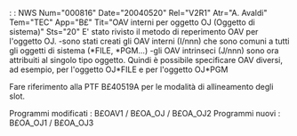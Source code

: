  :  : NWS Num="000816" Date="20040520" Rel="V2R1" Atr="A. Avaldi" Tem="TEC" App="B£" Tit="OAV interni per oggetto OJ (Oggetto di sistema)" Sts="20"
E' stato rivisto il metodo di reperimento OAV per l'oggetto OJ.
-sono stati creati gli OAV interni (I/nnn) che sono comuni a tutti gli oggetti di sistema (\*FILE,
\*PGM...)
-gli OAV intrinseci (J/nnn) sono ora attribuiti al singolo tipo oggetto.
Quindi è possibile specificare OAV diversi, ad esempio, per l'oggetto OJ\*FILE e per l'oggetto OJ\*PGM

Fare riferimento alla PTF B£40519A per le modalità di allineamento degli slot.

Programmi modificati :  B£OAV1 / B£OA_OJ / B£OA_OJ2
Programmi nuovi      :  B£OA_OJ1 / B£OA_OJ3
